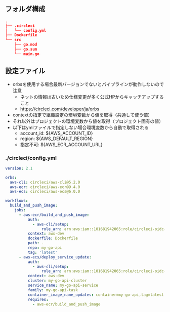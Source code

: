 ## フォルダ構成

```json
.
├── .circleci
│   └── config.yml
├── Dockerfile
└── src
    ├── go.mod
    ├── go.sum
    └── main.go
```

## 設定ファイル

- orbsを使用する場合最新バージョンでないとパイプラインが動作しないので注意
	- ネットの情報は古いため仕様変更が多く公式HPからキャッチアップすること
	- https://circleci.com/developer/ja/orbs
- contextの指定で組織設定の環境変数から値を取得（共通して使う値）
- それ以外はプロジェクトの環境変数から値を取得（プロジェクト固有の値）
- 以下はymlファイルで指定しない場合環境変数から自動で取得される
	- account_id: ${AWS_ACCOUNT_ID}
	- region: ${AWS_DEFAULT_REGION}
	- 指定不可: ${AWS_ECR_ACCOUNT_URL}

### ./circleci/config.yml 

```yml
version: 2.1

orbs:
  aws-cli: circleci/aws-cli@5.2.0
  aws-ecr: circleci/aws-ecr@9.4.0
  aws-ecs: circleci/aws-ecs@6.0.0

workflows:
  build_and_push_image:
    jobs:
      - aws-ecr/build_and_push_image:
          auth:
            - aws-cli/setup:
                role_arn: arn:aws:iam::101681942065:role/circleci-oidc-role-my-go-api-ecr
          context: aws-dev
          dockerfile: Dockerfile
          path: .
          repo: my-go-api
          tag: 'latest'
      - aws-ecs/deploy_service_update:
          auth:
            - aws-cli/setup:
                role_arn: arn:aws:iam::101681942065:role/circleci-oidc-role-my-go-api-ecs
          context: aws-dev
          cluster: my-go-api-cluster
          service_name: my-go-api-service
          family: my-go-api-task
          container_image_name_updates: container=my-go-api,tag=latest
          requires:
            - aws-ecr/build_and_push_image
```